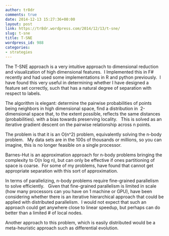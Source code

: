 ```yaml
---
author: tr8dr
comments: true
date: 2014-12-13 15:27:36+00:00
layout: post
link: https://tr8dr.wordpress.com/2014/12/13/t-sne/
slug: t-sne
title: T-SNE
wordpress_id: 988
categories:
- strategies
---
```


The T-SNE approach is a very intuitive approach to dimensional reduction and visualization of high dimensional features.  I Implemented this in F# recently and had used some implementations in R and python previously.  I have found this very useful in determining whether I have designed a feature set correctly, such that has a natural degree of separation with respect to labels.

The algorithm is elegant: determine the pairwise probabilities of points being neighbors in high dimensional space, find a distribution in  2-dimensional space that, to the extent possible, reflects the same distances (probabilities). with a bias towards preserving locality.   This is solved as an iterative gradient descent on the pairwise relationship across n points.

The problem is that it is an O(n^2) problem, equivalently solving the n-body problem.   My data sets are in the 100s of thousands or millions, so you can imagine, this is no longer feasible on a single processor.

Barnes-Hut is an approximation approach for n-body problems bringing the complexity to O(n log n), but can only be effective if ones partitioning of space is coarse.  For some of my problems, have found that cannot get appropriate separation with this sort of approximation.

In terms of parallelizing, n-body problems require fine-grained parallelism to solve efficiently.   Given that fine-grained parallelism is limited in scale (how many processors can you have on 1 machine or GPU), have been considering whether there is an iterative hierarchical approach that could be applied with distributed parallelism.  I would not expect that such an approach could get anywhere close to linear speedup, but perhaps can do better than a limited # of local nodes.

Another approach to this problem, which is easily distributed would be a meta-heuristic approach such as differential evolution.
